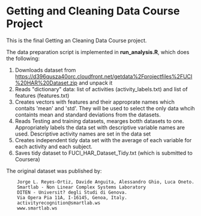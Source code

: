 # Getting and Cleaning Data Course Project

This is the final Getting an Cleaning Data Course project.

The data preparation script is implemented in **run_analysis.R**, which does the following:

1. Downloads dataset from https://d396qusza40orc.cloudfront.net/getdata%2Fprojectfiles%2FUCI%20HAR%20Dataset.zip and unpack it
2. Reads "dictionary" data: list of activities (activity_labels.txt) and list of features (features.txt)
3. Creates vectors with features and their approprate names which contaits 'mean' and 'std'. They will be used to select the only data whcih containts mean and standard deviations from the datasets.
4. Reads Testing and training datasets, mearges botth datasets to one. Appropriately labels the data set with descriptive variable names are used. Descriptive activity names are set in the data set
5. Creates independent tidy data set with the average of each variable for each activity and each subject.
6. Saves tidy dataset to FUCI_HAR_Dataset_Tidy.txt (which is submitted to Coursera)

The original dataset was published by:

        Jorge L. Reyes-Ortiz, Davide Anguita, Alessandro Ghio, Luca Oneto.
        Smartlab - Non Linear Complex Systems Laboratory
        DITEN - Universit? degli Studi di Genova.
        Via Opera Pia 11A, I-16145, Genoa, Italy.
        activityrecognition@smartlab.ws
        www.smartlab.ws



